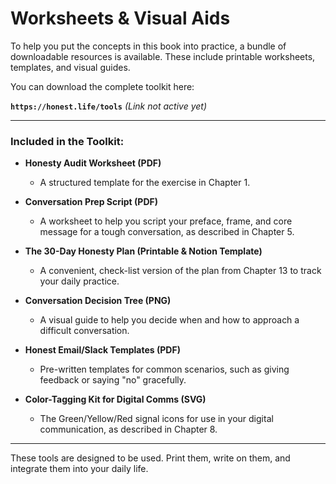 # Worksheets & Visual Aids

To help you put the concepts in this book into practice, a bundle of downloadable resources is available. These include printable worksheets, templates, and visual guides.

You can download the complete toolkit here:

**`https://honest.life/tools`**
*(Link not active yet)*

---

### Included in the Toolkit:

*   **Honesty Audit Worksheet (PDF)**
    *   A structured template for the exercise in Chapter 1.

*   **Conversation Prep Script (PDF)**
    *   A worksheet to help you script your preface, frame, and core message for a tough conversation, as described in Chapter 5.

*   **The 30-Day Honesty Plan (Printable & Notion Template)**
    *   A convenient, check-list version of the plan from Chapter 13 to track your daily practice.

*   **Conversation Decision Tree (PNG)**
    *   A visual guide to help you decide when and how to approach a difficult conversation.

*   **Honest Email/Slack Templates (PDF)**
    *   Pre-written templates for common scenarios, such as giving feedback or saying "no" gracefully.

*   **Color-Tagging Kit for Digital Comms (SVG)**
    *   The Green/Yellow/Red signal icons for use in your digital communication, as described in Chapter 8.

---

These tools are designed to be used. Print them, write on them, and integrate them into your daily life.
